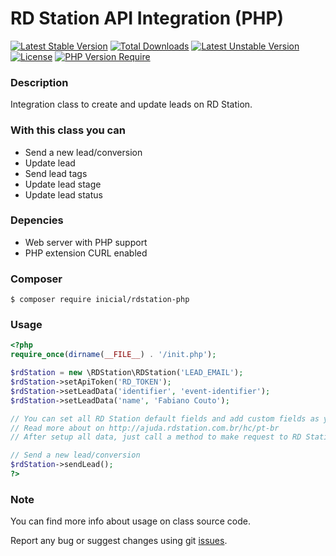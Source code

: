 # RD Station API Integration (PHP)

[![Latest Stable Version](https://poser.pugx.org/inicial/rdstation-php/v)](https://packagist.org/packages/inicial/rdstation-php) [![Total Downloads](https://poser.pugx.org/inicial/rdstation-php/downloads)](https://packagist.org/packages/inicial/rdstation-php) [![Latest Unstable Version](https://poser.pugx.org/inicial/rdstation-php/v/unstable)](https://packagist.org/packages/inicial/rdstation-php) [![License](https://poser.pugx.org/inicial/rdstation-php/license)](https://packagist.org/packages/inicial/rdstation-php) [![PHP Version Require](https://poser.pugx.org/inicial/rdstation-php/require/php)](https://packagist.org/packages/inicial/rdstation-php)

### Description

Integration class to create and update leads on RD Station.

### With this class you can

- Send a new lead/conversion
- Update lead
- Send lead tags
- Update lead stage
- Update lead status

### Depencies

- Web server with PHP support
- PHP extension CURL enabled

### Composer

```shell
$ composer require inicial/rdstation-php
```
### Usage

```php
<?php
require_once(dirname(__FILE__) . '/init.php');

$rdStation = new \RDStation\RDStation('LEAD_EMAIL');
$rdStation->setApiToken('RD_TOKEN');
$rdStation->setLeadData('identifier', 'event-identifier');
$rdStation->setLeadData('name', 'Fabiano Couto');

// You can set all RD Station default fields and add custom fields as you want
// Read more about on http://ajuda.rdstation.com.br/hc/pt-br
// After setup all data, just call a method to make request to RD Station API

// Send a new lead/conversion
$rdStation->sendLead();
?>
```

### Note

You can find more info about usage on class source code.

Report any bug or suggest changes using git [issues](https://github.com/inicialsolucoes/rdstation-php/issues).
